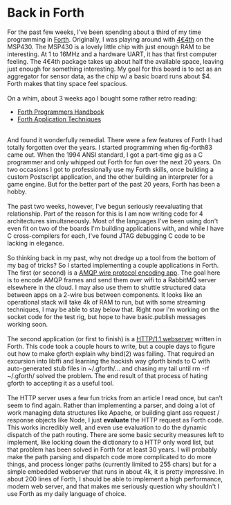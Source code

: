 Back in Forth
=============

For the past few weeks, I&#39;ve been spending about a third of my time programming in <a href="Http:/:forth.org">Forth</a>.   Originally, I was playing around with <a href="http://4e4th.com">4€4th</a> on the MSP430.  The MSP430 is a lovely little chip with just enough RAM to be interesting.  At 1 to 16MHz and a hardware UART, it has that first computer feeling.  The 4€4th package takes up about half the available space, leaving just enough for something interesting.  My goal for this board is to act as an aggregator for sensor data, as the chip w/ a basic board runs about $4.  Forth makes that tiny space feel spacious. <br><br>On a whim, about 3 weeks ago I bought some rather retro reading:<ul><li><a href="http://www.forth.com/forth/fph.html">Forth Programmers Handbook</a></li><li><a href="http://www.forth.com/forth/fat.html">Forth Application Techniques</a></li></ul><br>And found it wonderfully remedial. There were a few features of Forth I had totally forgotten over the years. I started programming when fig-forth83 came out.  When the 1994 ANSI standard, I got a part-time gig as a C programmer and only whipped out Forth for fun over the next 20 years. On two occasions I got to professionally use my Forth skills, once building a custom Postscript application, and the other building an interpreter for a game engine.  But for the better part of the past 20 years, Forth has been a hobby. <br><br>The past two weeks, however, I&#39;ve begun seriously reevaluating that relationship.  Part of the reason for this is I am now writing code for 4 architectures simultaneously.  Most of the languages I&#39;ve been using don&#39;t even fit on two of the boards I&#39;m building applications with, and while I have C cross-compilers for each, I&#39;ve found JTAG debugging C code to be lacking in elegance. <br><br>So thinking back in my past, why not dredge up a tool from the bottom of my bag of tricks?  So I started implementing a couple applications in Forth. The first (or second) is a <a href="http://github.com/cthulhuology/amqp.fs">AMQP wire protocol encoding app</a>.   The goal here is to encode AMQP frames and send them over wifi to a RabbitMQ server elsewhere in the cloud.  I may also use them to shuttle structured data between apps on a 2-wire bus between components.  It looks like an operational stack will take 4k of RAM to run, but with some streaming techniques, I may be able to stay below that.  Right now I&#39;m working on the socket code for the test rig, but hope to have basic.publish messages working soon. <br><br>The second application (or first to finish) is a <a href="http://github.com/cthulhuology/http.fs">HTTP/1.1 webserver</a> written in Forth.  This code took a couple hours to write, but a couple days to figure out how to make gforth explain why bind(2) was failing.  That required an excursion into libffi and learning the hackish way gforth binds to C with auto-generated stub files in ~/.gforth/... and chasing my tail until rm -rf ~/.gforth/ solved the problem.  The end result of that process of hating gforth to accepting it as a useful tool. <br><br>The HTTP server uses a few fun tricks from an article I read once, but can&#39;t seem to find again. Rather than implementing a parser, and doing a lot of work managing data structures like Apache, or building giant ass request / response objects like Node, I just <b>evaluate</b> the HTTP request as Forth code.  This works incredibly well, and even use evaluation to do the dynamic dispatch of the path routing.  There are some basic security measures left to implement, like locking down the dictionary to a HTTP only word list, but that problem has been solved in Forth for at least 30 years.   I will probably make the path parsing and dispatch code more complicated to do more things, and process longer paths (currently limited to 255 chars) but for a simple embedded webserver that runs in about 4k, it is pretty impressive.  In about 200 lines of Forth, I should be able to implement a high performance, modern web server, and that makes me seriously question why shouldn&#39;t I use Forth as my daily language of choice. 